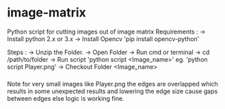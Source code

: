 # image-matrix
Python script for cutting images out of image matrix
Requirements :
-> Install python 2.x or 3.x
-> Install Opencv 'pip install opencv-python'

Steps :
-> Unzip the Folder.
-> Open Folder
-> Run cmd or terminal
-> cd /path/to/folder
-> Run script 'python script <Image_name>' eg. 'python script Player.png'
-> Checkout Folder <Image_name>

###
Note for very small images like Player.png the edges are overlapped which results in some unexpected results and lowering the edge size cause gaps between edges else logic is working fine.
